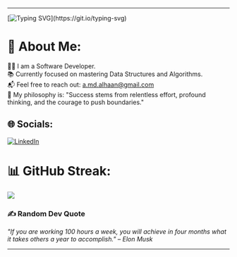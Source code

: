 
---
  [![Typing SVG](https://readme-typing-svg.demolab.com?font=Fira+Code&size=20&duration=4000&pause=500&color=F7DC6F&center=true&vCenter=true&width=435&lines=Code.+Learn.+Repeat.;Success+isn't+occasional%2C+it's+consistent!;Chasing+growth%2C+one+commit+at+a+time.)](https://git.io/typing-svg)  

# 💫 About Me:  
👨‍💻 I am a Software Developer.  
📚 Currently focused on mastering Data Structures and Algorithms.  
📬 Feel free to reach out: a.md.alhaan@gmail.com  
🤔 My philosophy is: "Success stems from relentless effort, profound thinking, and the courage to push boundaries."  


## 🌐 Socials:  
[![LinkedIn](https://img.shields.io/badge/LinkedIn-%230077B5.svg?logo=linkedin&logoColor=white)](https://www.linkedin.com/in/david-caleb-chaparro-orozco-32a128192/)  

# 📊 GitHub Streak:  
![](https://github-readme-streak-stats.herokuapp.com/?user=DavidCalebChaparroOrozco&theme=monokai&hide_border=false)  

### ✍️ Random Dev Quote  
_"If you are working 100 hours a week, you will achieve in four months what it takes others a year to accomplish." – Elon Musk_  

---
